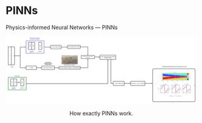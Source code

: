 # PINNs
Physics-informed Neural Networks — PINNs

<div align="center">
<img src="images/PINNs.jpeg" >
<p>How exactly PINNs work.</p>
</div>

